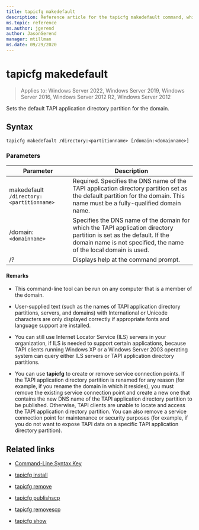```yaml
---
title: tapicfg makedefault
description: Reference article for the tapicfg makedefault command, which sets the default TAPI application directory partition for the domain.
ms.topic: reference
ms.author: jgerend
author: JasonGerend
manager: mtillman
ms.date: 09/29/2020
---
```


# tapicfg makedefault

>Applies to: Windows Server 2022, Windows Server 2019, Windows Server 2016, Windows Server 2012 R2, Windows Server 2012

Sets the default TAPI application directory partition for the domain.

## Syntax

```
tapicfg makedefault /directory:<partitionname> [/domain:<domainname>]
```

### Parameters

| Parameter | Description |
|--|--|
| makedefault `/directory:<partitionname>` | Required. Specifies the DNS name of the TAPI application directory partition set as the default partition for the domain. This name must be a fully-qualified domain name. |
| /domain: `<domainname>` | Specifies the DNS name of the domain for which the TAPI application directory partition is set as the default. If the domain name is not specified, the name of the local domain is used. |
| /? | Displays help at the command prompt. |

#### Remarks

- This command-line tool can be run on any computer that is a member of the domain.

- User-supplied text (such as the names of TAPI application directory partitions, servers, and domains) with International or Unicode characters are only displayed correctly if appropriate fonts and language support are installed.

- You can still use Internet Locator Service (ILS) servers in your organization, if ILS is needed to support certain applications, because TAPI clients running Windows XP or a Windows Server 2003 operating system can query either ILS servers or TAPI application directory partitions.

- You can use **tapicfg** to create or remove service connection points. If the TAPI application directory partition is renamed for any reason (for example, if you rename the domain in which it resides), you must remove the existing service connection point and create a new one that contains the new DNS name of the TAPI application directory partition to be published. Otherwise, TAPI clients are unable to locate and access the TAPI application directory partition. You can also remove a service connection point for maintenance or security purposes (for example, if you do not want to expose TAPI data on a specific TAPI application directory partition).

## Related links

- [Command-Line Syntax Key](command-line-syntax-key.md)

- [tapicfg install](tapicfg-install.md)

- [tapicfg remove](tapicfg-remove.md)

- [tapicfg publishscp](tapicfg-publishscp.md)

- [tapicfg removescp](tapicfg-removescp.md)

- [tapicfg show](tapicfg-show.md)
